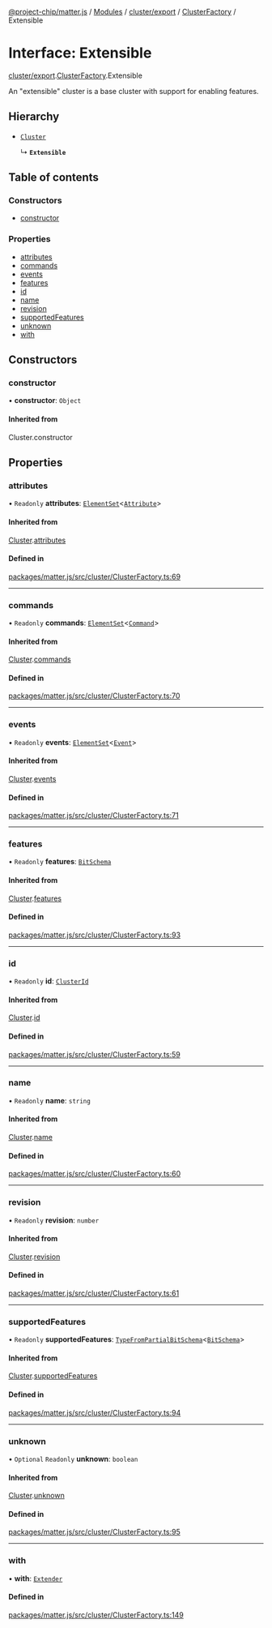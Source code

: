 [@project-chip/matter.js](../README.md) / [Modules](../modules.md) / [cluster/export](../modules/cluster_export.md) / [ClusterFactory](../modules/cluster_export.ClusterFactory.md) / Extensible

# Interface: Extensible

[cluster/export](../modules/cluster_export.md).[ClusterFactory](../modules/cluster_export.ClusterFactory.md).Extensible

An "extensible" cluster is a base cluster with support for enabling
features.

## Hierarchy

- [`Cluster`](cluster_export.ClusterFactory.Cluster.md)

  ↳ **`Extensible`**

## Table of contents

### Constructors

- [constructor](cluster_export.ClusterFactory.Extensible.md#constructor)

### Properties

- [attributes](cluster_export.ClusterFactory.Extensible.md#attributes)
- [commands](cluster_export.ClusterFactory.Extensible.md#commands)
- [events](cluster_export.ClusterFactory.Extensible.md#events)
- [features](cluster_export.ClusterFactory.Extensible.md#features)
- [id](cluster_export.ClusterFactory.Extensible.md#id)
- [name](cluster_export.ClusterFactory.Extensible.md#name)
- [revision](cluster_export.ClusterFactory.Extensible.md#revision)
- [supportedFeatures](cluster_export.ClusterFactory.Extensible.md#supportedfeatures)
- [unknown](cluster_export.ClusterFactory.Extensible.md#unknown)
- [with](cluster_export.ClusterFactory.Extensible.md#with)

## Constructors

### constructor

• **constructor**: `Object`

#### Inherited from

Cluster.constructor

## Properties

### attributes

• `Readonly` **attributes**: [`ElementSet`](../modules/cluster_export.ClusterFactory.md#elementset)<[`Attribute`](../modules/cluster_export.ClusterFactory.md#attribute)\>

#### Inherited from

[Cluster](cluster_export.ClusterFactory.Cluster.md).[attributes](cluster_export.ClusterFactory.Cluster.md#attributes)

#### Defined in

[packages/matter.js/src/cluster/ClusterFactory.ts:69](https://github.com/project-chip/matter.js/blob/ac2c2688/packages/matter.js/src/cluster/ClusterFactory.ts#L69)

___

### commands

• `Readonly` **commands**: [`ElementSet`](../modules/cluster_export.ClusterFactory.md#elementset)<[`Command`](../modules/cluster_export.ClusterFactory.md#command)\>

#### Inherited from

[Cluster](cluster_export.ClusterFactory.Cluster.md).[commands](cluster_export.ClusterFactory.Cluster.md#commands)

#### Defined in

[packages/matter.js/src/cluster/ClusterFactory.ts:70](https://github.com/project-chip/matter.js/blob/ac2c2688/packages/matter.js/src/cluster/ClusterFactory.ts#L70)

___

### events

• `Readonly` **events**: [`ElementSet`](../modules/cluster_export.ClusterFactory.md#elementset)<[`Event`](../modules/cluster_export.ClusterFactory.md#event)\>

#### Inherited from

[Cluster](cluster_export.ClusterFactory.Cluster.md).[events](cluster_export.ClusterFactory.Cluster.md#events)

#### Defined in

[packages/matter.js/src/cluster/ClusterFactory.ts:71](https://github.com/project-chip/matter.js/blob/ac2c2688/packages/matter.js/src/cluster/ClusterFactory.ts#L71)

___

### features

• `Readonly` **features**: [`BitSchema`](../modules/schema_export.md#bitschema)

#### Inherited from

[Cluster](cluster_export.ClusterFactory.Cluster.md).[features](cluster_export.ClusterFactory.Cluster.md#features)

#### Defined in

[packages/matter.js/src/cluster/ClusterFactory.ts:93](https://github.com/project-chip/matter.js/blob/ac2c2688/packages/matter.js/src/cluster/ClusterFactory.ts#L93)

___

### id

• `Readonly` **id**: [`ClusterId`](../modules/datatype_export.md#clusterid)

#### Inherited from

[Cluster](cluster_export.ClusterFactory.Cluster.md).[id](cluster_export.ClusterFactory.Cluster.md#id)

#### Defined in

[packages/matter.js/src/cluster/ClusterFactory.ts:59](https://github.com/project-chip/matter.js/blob/ac2c2688/packages/matter.js/src/cluster/ClusterFactory.ts#L59)

___

### name

• `Readonly` **name**: `string`

#### Inherited from

[Cluster](cluster_export.ClusterFactory.Cluster.md).[name](cluster_export.ClusterFactory.Cluster.md#name)

#### Defined in

[packages/matter.js/src/cluster/ClusterFactory.ts:60](https://github.com/project-chip/matter.js/blob/ac2c2688/packages/matter.js/src/cluster/ClusterFactory.ts#L60)

___

### revision

• `Readonly` **revision**: `number`

#### Inherited from

[Cluster](cluster_export.ClusterFactory.Cluster.md).[revision](cluster_export.ClusterFactory.Cluster.md#revision)

#### Defined in

[packages/matter.js/src/cluster/ClusterFactory.ts:61](https://github.com/project-chip/matter.js/blob/ac2c2688/packages/matter.js/src/cluster/ClusterFactory.ts#L61)

___

### supportedFeatures

• `Readonly` **supportedFeatures**: [`TypeFromPartialBitSchema`](../modules/schema_export.md#typefrompartialbitschema)<[`BitSchema`](../modules/schema_export.md#bitschema)\>

#### Inherited from

[Cluster](cluster_export.ClusterFactory.Cluster.md).[supportedFeatures](cluster_export.ClusterFactory.Cluster.md#supportedfeatures)

#### Defined in

[packages/matter.js/src/cluster/ClusterFactory.ts:94](https://github.com/project-chip/matter.js/blob/ac2c2688/packages/matter.js/src/cluster/ClusterFactory.ts#L94)

___

### unknown

• `Optional` `Readonly` **unknown**: `boolean`

#### Inherited from

[Cluster](cluster_export.ClusterFactory.Cluster.md).[unknown](cluster_export.ClusterFactory.Cluster.md#unknown)

#### Defined in

[packages/matter.js/src/cluster/ClusterFactory.ts:95](https://github.com/project-chip/matter.js/blob/ac2c2688/packages/matter.js/src/cluster/ClusterFactory.ts#L95)

___

### with

• **with**: [`Extender`](../modules/cluster_export.ClusterFactory.md#extender)

#### Defined in

[packages/matter.js/src/cluster/ClusterFactory.ts:149](https://github.com/project-chip/matter.js/blob/ac2c2688/packages/matter.js/src/cluster/ClusterFactory.ts#L149)
